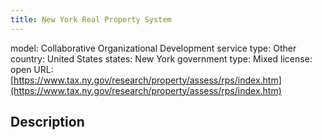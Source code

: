 ```yaml
---
title: New York Real Property System
---
```


model: Collaborative Organizational Development
service type: Other
country: United States
states: New York
government type: Mixed
license: open
URL: [https://www.tax.ny.gov/research/property/assess/rps/index.htm](https://www.tax.ny.gov/research/property/assess/rps/index.htm)

## Description
